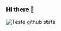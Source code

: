 ### Hi there 👋

![Teste github stats](https://github-readme-stats.vercel.app/api?username=mateusvgarcia)
